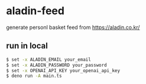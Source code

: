 # aladin-feed

generate personl basket feed from https://aladin.co.kr/

## run in local

```bash
$ set -x ALADIN_EMAIL your_email
$ set -x ALADIN_PASSWORD your_password
$ set -x OPENAI_API_KEY your_openai_api_key
$ deno run -A main.ts
```